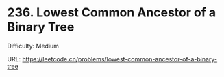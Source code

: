# 236. Lowest Common Ancestor of a Binary Tree

Difficulty: Medium

URL: https://leetcode.cn/problems/lowest-common-ancestor-of-a-binary-tree

